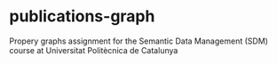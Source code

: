 # publications-graph
 Propery graphs assignment for the Semantic Data Management (SDM) course at Universitat Politècnica de Catalunya
